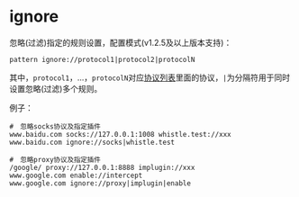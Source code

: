 # ignore
忽略(过滤)指定的规则设置，配置模式(v1.2.5及以上版本支持)：

	pattern ignore://protocol1|protocol2|protocolN

其中，`protocol1`，...，`protocolN`对应[协议列表](../rules/)里面的协议，`|`为分隔符用于同时设置忽略(过滤)多个规则。

例子：

	#　忽略socks协议及指定插件
	www.baidu.com socks://127.0.0.1:1008 whistle.test://xxx
	www.baidu.com ignore://socks|whistle.test

	#　忽略proxy协议及指定插件
	/google/ proxy://127.0.0.1:8888 implugin://xxx
	www.google.com enable://intercept
	www.google.com ignore://proxy|implugin|enable
